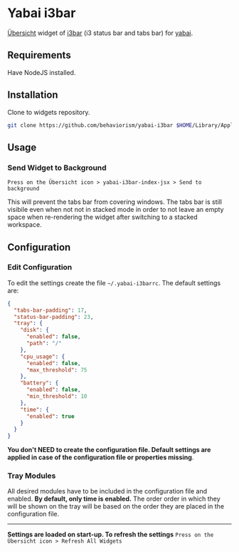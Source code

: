 # Yabai i3bar

[Übersicht](https://github.com/felixhageloh/uebersicht) widget of [i3bar](https://i3wm.org/i3bar/manpage.html) (i3 status bar and tabs bar) for [yabai](https://github.com/koekeishiya/yabai).

## Requirements

Have NodeJS installed.

## Installation

Clone to widgets repository.

```bash
git clone https://github.com/behaviorism/yabai-i3bar $HOME/Library/Application\ Support/Übersicht/widgets/yabai-i3bar
```

## Usage

### Send Widget to Background

`Press on the Übersicht icon > yabai-i3bar-index-jsx > Send to background`

This will prevent the tabs bar from covering windows. The tabs bar is still visibile even when not not in stacked mode in order to not leave an empty space when re-rendering the widget after switching to a stacked workspace.

## Configuration

### Edit Configuration

To edit the settings create the file `~/.yabai-i3barrc`. The default settings are:

```json
{
  "tabs-bar-padding": 17,
  "status-bar-padding": 23,
  "tray": {
    "disk": {
      "enabled": false,
      "path": "/"
    },
    "cpu_usage": {
      "enabled": false,
      "max_threshold": 75
    },
    "battery": {
      "enabled": false,
      "min_threshold": 10
    },
    "time": {
      "enabled": true
    }
  }
}
```

**You don't NEED to create the configuration file. Default settings are applied in case of the configuration file or properties missing**.

### Tray Modules

All desired modules have to be included in the configuration file and enabled. **By default, only time is enabled.** The order order in which they will be shown on the tray will be based on the order they are placed in the configuration file.

<hr>

**Settings are loaded on start-up. To refresh the settings** `Press on the Übersicht icon > Refresh All Widgets`
